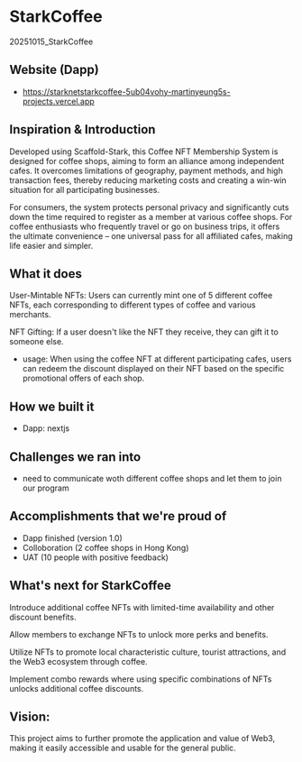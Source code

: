 # StarkCoffee
20251015_StarkCoffee

## Website (Dapp)
* https://starknetstarkcoffee-5ub04vohy-martinyeung5s-projects.vercel.app

## Inspiration & Introduction
Developed using Scaffold-Stark, this Coffee NFT Membership System is designed for coffee shops, aiming to form an alliance among independent cafes. It overcomes limitations of geography, payment methods, and high transaction fees, thereby reducing marketing costs and creating a win-win situation for all participating businesses.

For consumers, the system protects personal privacy and significantly cuts down the time required to register as a member at various coffee shops. For coffee enthusiasts who frequently travel or go on business trips, it offers the ultimate convenience – one universal pass for all affiliated cafes, making life easier and simpler.

## What it does
User-Mintable NFTs: Users can currently mint one of 5 different coffee NFTs, each corresponding to different types of coffee and various merchants.

NFT Gifting: If a user doesn't like the NFT they receive, they can gift it to someone else.

* usage:
When using the coffee NFT at different participating cafes, users can redeem the discount displayed on their NFT based on the specific promotional offers of each shop.

## How we built it
* Dapp: nextjs

## Challenges we ran into
* need to communicate woth different coffee shops and let them to join our program

## Accomplishments that we're proud of
* Dapp finished (version 1.0)
* Colloboration (2 coffee shops in Hong Kong)
* UAT (10 people with positive feedback)

## What's next for StarkCoffee
Introduce additional coffee NFTs with limited-time availability and other discount benefits.

Allow members to exchange NFTs to unlock more perks and benefits.

Utilize NFTs to promote local characteristic culture, tourist attractions, and the Web3 ecosystem through coffee.

Implement combo rewards where using specific combinations of NFTs unlocks additional coffee discounts.

## Vision:

This project aims to further promote the application and value of Web3, making it easily accessible and usable for the general public.